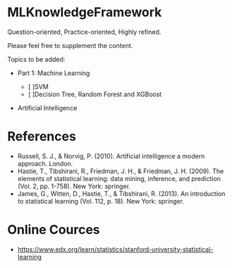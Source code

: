 # MLKnowledgeFramework
Question-oriented, Practice-oriented, Highly refined.

Please feel free to supplement the content.


Topics to be added:
- Part 1: Machine Learning
  - [ ]SVM 
  - [ ]Decision Tree, Random Forest and XGBoost

- Artificial Intelligence

# References
- Russell, S. J., & Norvig, P. (2010). Artificial intelligence a modern approach. London.
- Hastie, T., Tibshirani, R., Friedman, J. H., & Friedman, J. H. (2009). The elements of statistical learning: data mining, inference, and prediction (Vol. 2, pp. 1-758). New York: springer.
- James, G., Witten, D., Hastie, T., & Tibshirani, R. (2013). An introduction to statistical learning (Vol. 112, p. 18). New York: springer.

# Online Cources
- https://www.edx.org/learn/statistics/stanford-university-statistical-learning

